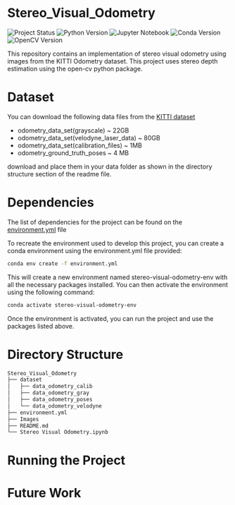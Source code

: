 # Stereo_Visual_Odometry
![Project Status](https://img.shields.io/badge/Project%20Status-Under%20Development-green)
![Python Version](https://img.shields.io/badge/python-3.9-blue)
![Jupyter Notebook](https://img.shields.io/badge/Jupyter%20Notebook-%3E%3D5.0-orange.svg)
![Conda Version](https://img.shields.io/badge/conda-22.9.0-green.svg?style=flat-square&logo=anaconda&logoColor=white)
![OpenCV Version](https://img.shields.io/badge/OpenCV-4.6.0-blue?logo=OpenCV)


This repository contains an implementation of stereo visual odometry using images from the KITTI Odometry dataset. This project uses stereo depth estimation using the open-cv python package. 

# Dataset

You can download the following data files from the [KITTI dataset](https://www.cvlibs.net/datasets/kitti/eval_odometry.php)

* odometry_data_set(grayscale) ~ 22GB
* odometry_data_set(velodyne_laser_data) ~ 80GB
* odometry_data_set(calibration_files) ~ 1MB
* odometry_ground_truth_poses ~ 4 MB

download and place them in your data folder as shown in the directory structure section of the readme file. 

# Dependencies 
The list of dependencies for the project can be found on the [environment.yml](environment.yml) file 

To recreate the environment used to develop this project, you can create a conda environment using the environment.yml file provided:
``` bash
conda env create -f environment.yml
```

This will create a new environment named stereo-visual-odometry-env with all the necessary packages installed. You can then activate the environment using the following command:

``` bash
conda activate stereo-visual-odometry-env
```

Once the environment is activated, you can run the project and use the packages listed above.

# Directory Structure

``` bash
Stereo_Visual_Odometry
├── dataset
│   ├── data_odometry_calib
│   ├── data_odometry_gray
│   ├── data_odometry_poses
│   └── data_odometry_velodyne
├── environment.yml
├── Images
├── README.md
└── Stereo Visual Odometry.ipynb

```

# Running the Project 


# Future Work



